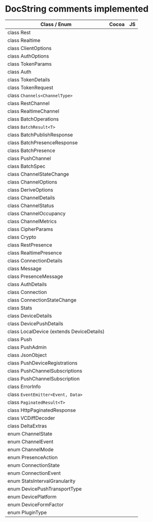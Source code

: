 # DocString comments implemented

| Class / Enum | Cocoa | JS |
|---|---|---|
| class Rest |||
| class Realtime |||
| class ClientOptions |||
| class AuthOptions |||
| class TokenParams |||
| class Auth |||
| class TokenDetails |||
| class TokenRequest |||
| class `Channels<ChannelType>` |||
| class RestChannel |||
| class RealtimeChannel |||
| class BatchOperations |||
| class `BatchResult<T>` |||
| class BatchPublishResponse |||
| class BatchPresenceResponse |||
| class BatchPresence |||
| class PushChannel |||
| class BatchSpec |||
| class ChannelStateChange |||
| class ChannelOptions |||
| class DeriveOptions |||
| class ChannelDetails |||
| class ChannelStatus |||
| class ChannelOccupancy |||
| class ChannelMetrics |||
| class CipherParams |||
| class Crypto |||
| class RestPresence |||
| class RealtimePresence |||
| class ConnectionDetails |||
| class Message |||
| class PresenceMessage |||
| class AuthDetails |||
| class Connection |||
| class ConnectionStateChange |||
| class Stats |||
| class DeviceDetails |||
| class DevicePushDetails |||
| class LocalDevice (extends DeviceDetails) |||
| class Push |||
| class PushAdmin |||
| class JsonObject |||
| class PushDeviceRegistrations |||
| class PushChannelSubscriptions |||
| class PushChannelSubscription |||
| class ErrorInfo |||
| class `EventEmitter<Event, Data>` |||
| class `PaginatedResult<T>` |||
| class HttpPaginatedResponse |||
| class VCDiffDecoder |||
| class DeltaExtras |||
| enum ChannelState |||
| enum ChannelEvent |||
| enum ChannelMode |||
| enum PresenceAction |||
| enum ConnectionState |||
| enum ConnectionEvent |||
| enum StatsIntervalGranularity |||
| enum DevicePushTransportType |||
| enum DevicePlatform |||
| enum DeviceFormFactor |||
| enum PluginType |||